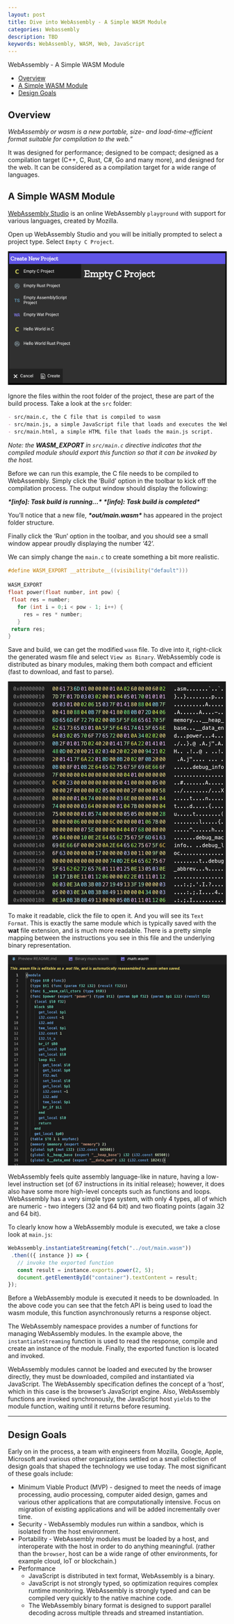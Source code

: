 ```yaml
---
layout: post
title: Dive into WebAssembly - A Simple WASM Module
categories: Webassembly
description: TBD
keywords: WebAssembly, WASM, Web, JavaScript
---
```

WebAssembly - A Simple WASM Module

* [Overview](#overview)
* [A Simple WASM Module](#a-simple-wasm-module)
* [Design Goals](#design-goals)

## Overview

*WebAssembly or wasm is a new portable, size- and load-time-efficient format suitable for compilation to the web.”*

It was designed for performance; designed to be compact; designed as a compilation target (C++, C, Rust, C#, Go and many more), and designed for the web. It can be considered as a compilation target for a wide range of languages.

## A Simple WASM Module

[WebAssembly Studio](https://webassembly.studio/) is an online WebAssembly `playground` with support for various languages, created by Mozilla.

Open up WebAssembly Studio and you will be initially prompted to select a project type. Select `Empty C Project`.

![Create a new project](https://raw.githubusercontent.com/leyao-daily/leyao-daily.github.io/master/images/posts/webassembly/Create_a_New_Project.png)

Ignore the files within the root folder of the project, these are part of the build process. Take a look at the `src` folder:

```markdown
- src/main.c, the C file that is compiled to wasm
- src/main.js, a simple JavaScript file that loads and executes the WebAssembly module
- src/main.html, a simple HTML file that loads the main.js script.
```

*Note: the **WASM_EXPORT** in `src/main.c` directive indicates that the compiled module should export this function so that it can be invoked by the host.*

Before we can run this example, the C file needs to be compiled to WebAssembly. Simply click the ‘Build’ option in the toolbar to kick off the compilation process. The output window should display the following:

***\*[info]: Task build is running...\****
***\*[info]: Task build is completed\****

You’ll notice that a new file, ***\*out/main.wasm\**** has appeared in the project folder structure.

Finally click the ‘Run’ option in the toolbar, and you should see a small window appear proudly displaying the number ‘42’.

We can simply change the `main.c` to create something a bit more realistic.

```c
#define WASM_EXPORT __attribute__((visibility("default")))

WASM_EXPORT
float power(float number, int pow) {
 float res = number;
   for (int i = 0;i < pow - 1; i++) {
     res = res * number;
   }
 return res;
}
```

Save and build, we can get the modified `wasm` file. To dive into it, right-click the generated wasm file and select `View as Binary`.  WebAssembly code is distributed as binary modules, making them both compact and efficient (fast to download, and fast to parse).

![view as binary](https://raw.githubusercontent.com/leyao-daily/leyao-daily.github.io/master/images/posts/webassembly/binary_format.png)

To make it readable, click the file to open it. And you will see its `Text Format`. This is exactly the same module  which is typically saved with the **wat** file extension, and is much more readable. There is a pretty simple mapping between the instructions you see in this file and the underlying binary representation.

![view as text format](https://raw.githubusercontent.com/leyao-daily/leyao-daily.github.io/master/images/posts/webassembly/Review_the_wasm_File_in_Text_Format.png)

WebAssembly feels quite assembly language-like in nature, having a low-level instruction set (of 67 instructions in its initial release); however, it does also have some more high-level concepts such as functions and loops. WebAssembly has a very simple type system, with only 4 types, all of which are numeric - two integers (32 and 64 bit) and two floating points (again 32 and 64 bit).

To clearly know how a WebAssembly module is executed, we take a close look at `main.js`:

```js
WebAssembly.instantiateStreaming(fetch("../out/main.wasm"))
 .then(({ instance }) => {
   // invoke the exported function
   const result = instance.exports.power(2, 5);
   document.getElementById("container").textContent = result;
});
```

Before a WebAssembly module is executed it needs to be downloaded. In the above code you can see that the fetch API is being used to load the wasm module, this function asynchronously returns a response object.

The WebAssembly namespace provides a number of functions for managing WebAssembly modules. In the example above, the `instantiateStreaming` function is used to read the response, compile and create an instance of the module. Finally, the exported function is located and invoked. 

WebAssembly modules cannot be loaded and executed by the browser directly, they must be downloaded, compiled and instantiated via JavaScript. The WebAssembly specification defines the concept of a ‘host’, which in this case is the browser’s JavaScript engine.  Also, WebAssembly functions are invoked synchronously, the JavaScript host `yields` to the module function, waiting until it returns before resuming.

---

## Design Goals

Early on in the process, a team with engineers from Mozilla, Google, Apple, Microsoft and various other organizations settled on a small collection of design goals that shaped the technology we use today. The most significant of these goals include:

- Minimum Viable Product (MVP) - designed to meet the needs of image processing, audio processing, computer aided design, games and various other applications that are computationally intensive. Focus on migration of existing applications and will be added incrementally over time.
- Security - WebAssembly modules run within a sandbox, which is isolated from the host environment. 
- Portability -  WebAssembly modules must be loaded by a host, and interoperate with the host in order to do anything meaningful. (rather than the `browser`, host can be a wide range of other environments, for example cloud, IoT or blockchain.)
- Performance
  - JavaScript is distributed in text format, WebAssembly is a binary.
  - JavaScript is not strongly typed, so optimization requires complex runtime monitoring. WebAssembly is strongly typed and can be compiled very quickly to the native machine code.
  - The WebAssembly binary format is designed to support parallel decoding across multiple threads and streamed instantiation.

